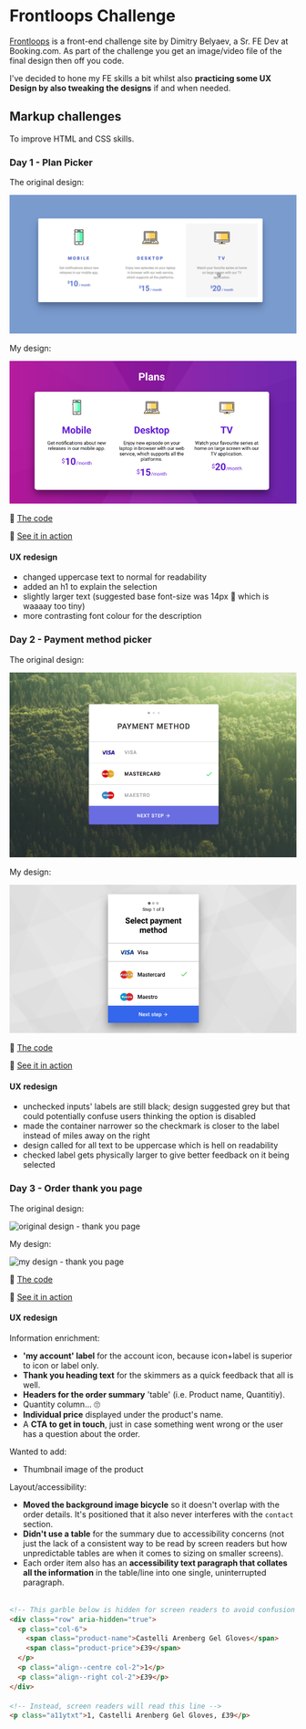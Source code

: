 # Frontloops Challenge

[Frontloops](https://frontloops.io) is a front-end challenge site by Dimitry Belyaev, a Sr. FE Dev at Booking.com. As part of the challenge you get an image/video file of the final design then off you code.

I've decided to hone my FE skills a bit whilst also **practicing some UX Design by also tweaking the designs** if and when needed.

## Markup challenges
To improve HTML and CSS skills.

### Day 1 - Plan Picker

The original design:

![original design - plan picker](1-plan_picker/design/l1s1.png)

My design:

![my design - plan picker](1-plan_picker/design/l1s1m.png)

🤖 [The code](1-plan_picker/)

🧐 <a href="https://krisztin.github.io/ui-vs-ux-frontoff/1-plan_picker/" target="_blank" rel="noopener noreferrer">See it in action</a>

#### UX redesign

- changed uppercase text to normal for readability
- added an h1 to explain the selection
- slightly larger text (suggested base font-size was 14px 🔬 which is waaaay too tiny)
- more contrasting font colour for the description


### Day 2 - Payment method picker

The original design:

![original design - payment method picker](2-payment_method/design/l1s2.png)

My design:

![my design - payment method picker](2-payment_method/design/l1s2m.png)

🤖 [The code](2-payment_method/)

🧐 <a href="https://krisztin.github.io/ui-vs-ux-frontoff/2-payment_method/" target="_blank" rel="noopener noreferrer">See it in action</a>

#### UX redesign

- unchecked inputs' labels are still black; design suggested grey but that could potentially confuse users thinking the option is disabled
- made the container narrower so the checkmark is closer to the label instead of miles away on the right
- design called for all text to be uppercase which is hell on readability
- checked label gets physically larger to give better feedback on it being selected

### Day 3 - Order thank you page

The original design:

![original design - thank you page](3-order_thanks/design/l1s2.png)

My design:

![my design - thank you page](3-order_thanks/design/l1s2m.png)

🤖 [The code](3-order_thanks/)

🧐 <a href="https://krisztin.github.io/ui-vs-ux-frontoff/3-order_thanks/" target="_blank" rel="noopener noreferrer">See it in action</a>

#### UX redesign

Information enrichment:

- **'my account' label** for the account icon, because icon+label is superior to icon or label only.
- **Thank you heading text** for the skimmers as a quick feedback that all is well.
- **Headers for the order summary** 'table' (i.e. Product name, Quantitiy).
- Quantity column... 🙄
- **Individual price** displayed under the product's name.
- A **CTA to get in touch**, just in case something went wrong or the user has a question about the order.

Wanted to add:
- Thumbnail image of the product

Layout/accessibility:
- **Moved the background image bicycle** so it doesn't overlap with the order details. It's positioned that it also never interferes with the `contact` section.
- **Didn't use a table** for the summary due to accessibility concerns (not just the lack of a consistent way to be read by screen readers but how unpredictable tables are when it comes to sizing on smaller screens).
- Each order item also has an **accessibility text paragraph that collates all the information** in the table/line into one single, uninterrupted paragraph.

```html

<!-- This garble below is hidden for screen readers to avoid confusion -->
<div class="row" aria-hidden="true">
  <p class="col-6">
    <span class="product-name">Castelli Arenberg Gel Gloves</span>
    <span class="product-price">£39</span>
  </p>
  <p class="align--centre col-2">1</p>
  <p class="align--right col-2">£39</p>
</div>

<!-- Instead, screen readers will read this line -->
<p class="a11ytxt">1, Castelli Arenberg Gel Gloves, £39</p>

```

